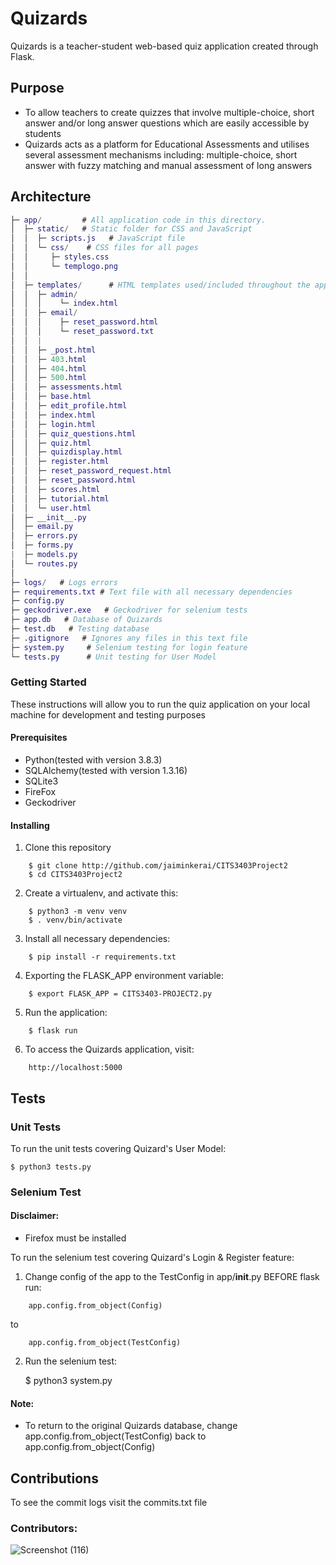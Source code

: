 # Quizards

Quizards is a teacher-student web-based quiz application created through Flask.

## Purpose

- To allow teachers to create quizzes that involve multiple-choice, short answer and/or long answer questions which are easily accessible by students
- Quizards acts as a platform for Educational Assessments and utilises several assessment mechanisms including: multiple-choice, short answer with fuzzy matching and manual assessment of long answers

## Architecture

``` GAP
├─ app/         # All application code in this directory.         
│  ├─ static/   # Static folder for CSS and JavaScript
│  │  ├─ scripts.js   # JavaScript file
│  │  └─ css/    # CSS files for all pages
│  │     ├─ styles.css
│  │     └─ templogo.png
│  │         
│  ├─ templates/      # HTML templates used/included throughout the app.
│  │  ├─ admin/
│  │  │    └─ index.html
│  │  ├─ email/            
│  │  │    ├─ reset_password.html
│  │  │    └─ reset_password.txt  
│  │  |
│  │  ├─ _post.html
│  │  ├─ 403.html
│  │  ├─ 404.html
│  │  ├─ 500.html
│  │  ├─ assessments.html
│  │  ├─ base.html
│  │  ├─ edit_profile.html
│  │  ├─ index.html
│  │  ├─ login.html
│  │  ├─ quiz_questions.html
│  │  ├─ quiz.html
│  │  ├─ quizdisplay.html
│  │  ├─ register.html
│  │  ├─ reset_password_request.html
│  │  ├─ reset_password.html
│  │  ├─ scores.html
│  │  ├─ tutorial.html
│  │  └─ user.html
│  ├─ __init__.py
│  ├─ email.py   
│  ├─ errors.py     
│  ├─ forms.py 
|  ├─ models.py
│  └─ routes.py  
│
├─ logs/   # Logs errors
├─ requirements.txt # Text file with all necessary dependencies
├─ config.py 
├─ geckodriver.exe   # Geckodriver for selenium tests 
├─ app.db   # Database of Quizards
├─ test.db   # Testing database
├─ .gitignore   # Ignores any files in this text file
├─ system.py     # Selenium testing for login feature
└─ tests.py      # Unit testing for User Model
```
### Getting Started

These instructions will allow you to run the quiz application on your local machine for development and testing purposes

#### Prerequisites

- Python(tested with version 3.8.3)
- SQLAlchemy(tested with version 1.3.16)
- SQLite3
- FireFox 
- Geckodriver

#### Installing
1. Clone this repository
```
	$ git clone http://github.com/jaiminkerai/CITS3403Project2
	$ cd CITS3403Project2
```

2. Create a virtualenv, and activate this: 
```
	$ python3 -m venv venv
	$ . venv/bin/activate
```

3. Install all necessary dependencies:
```
	$ pip install -r requirements.txt
```

4. Exporting the FLASK_APP environment variable:
```
	$ export FLASK_APP = CITS3403-PROJECT2.py
```

5. Run the application:
```
	$ flask run
```
6. To access the Quizards application, visit:
```
	http://localhost:5000
```
	  
## Tests
### Unit Tests
To run the unit tests covering Quizard's User Model:

	$ python3 tests.py
	
### Selenium Test
#### Disclaimer:
- Firefox must be installed

To run the selenium test covering Quizard's Login & Register feature:
1. Change config of the app to the TestConfig in app/__init__.py BEFORE flask run:
```
	app.config.from_object(Config)
```
  to
```
	app.config.from_object(TestConfig)
```

2. Run the selenium test:

    $ python3 system.py

#### Note:
- To return to the original Quizards database, change app.config.from_object(TestConfig) back to app.config.from_object(Config)
	
## Contributions

To see the commit logs visit the commits.txt file

### Contributors:
![Screenshot (116)](https://user-images.githubusercontent.com/64474462/82783979-3502a100-9e92-11ea-9d34-02bb3e9a19da.png)





